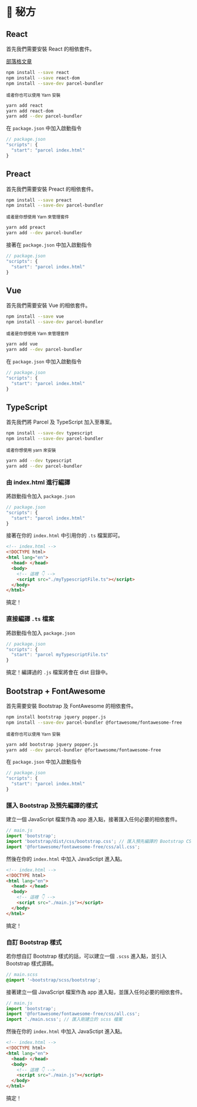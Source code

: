# 🍰 秘方

## React

首先我們需要安裝 React 的相依套件。

[部落格文章](http://blog.jakoblind.no/react-parcel/)

```bash
npm install --save react
npm install --save react-dom
npm install --save-dev parcel-bundler
```

<sub>或者你也可以使用 Yarn 安裝</sub>

```bash
yarn add react
yarn add react-dom
yarn add --dev parcel-bundler
```

在 `package.json` 中加入啟動指令

```javascript
// package.json
"scripts": {
  "start": "parcel index.html"
}
```

## Preact

首先我們需要安裝 Preact 的相依套件。

```bash
npm install --save preact
npm install --save-dev parcel-bundler
```

<sub>或者是你想使用 Yarn 來管理套件</sub>

```bash
yarn add preact
yarn add --dev parcel-bundler
```

接著在 `package.json` 中加入啟動指令

```javascript
// package.json
"scripts": {
  "start": "parcel index.html"
}
```

## Vue

首先我們需要安裝 Vue 的相依套件。

```bash
npm install --save vue
npm install --save-dev parcel-bundler
```

<sub>或者是你想使用 Yarn 來管理套件</sub>

```bash
yarn add vue
yarn add --dev parcel-bundler
```

在 `package.json` 中加入啟動指令

```javascript
// package.json
"scripts": {
  "start": "parcel index.html"
}
```

## TypeScript

首先我們將 Parcel 及 TypeScript 加入至專案。

```bash
npm install --save-dev typescript
npm install --save-dev parcel-bundler
```

<sub>或者你想使用 yarn 來安裝</sub>

```bash
yarn add --dev typescript
yarn add --dev parcel-bundler
```

### 由 index.html 進行編譯

將啟動指令加入 `package.json`

```javascript
// package.json
"scripts": {
  "start": "parcel index.html"
}
```

接著在你的 `index.html` 中引用你的 `.ts` 檔案即可。

```html
<!-- index.html -->
<!DOCTYPE html>
<html lang="en">
  <head> </head>
  <body>
    <!-- 這裡 👇 -->
    <script src="./myTypescriptFile.ts"></script>
  </body>
</html>
```

搞定！

### 直接編譯 `.ts` 檔案

將啟動指令加入 `package.json`

```javascript
// package.json
"scripts": {
  "start": "parcel myTypescriptFile.ts"
}
```

搞定！編譯過的 `.js` 檔案將會在 dist 目錄中。

## Bootstrap + FontAwesome

首先需要安裝 Bootstrap 及 FontAwesome 的相依套件。

```bash
npm install bootstrap jquery popper.js
npm install --save-dev parcel-bundler @fortawesome/fontawesome-free
```

<sub>或者你也可以使用 Yarn 安裝</sub>

```bash
yarn add bootstrap jquery popper.js
yarn add --dev parcel-bundler @fortawesome/fontawesome-free
```

在 `package.json` 中加入啟動指令

```javascript
// package.json
"scripts": {
  "start": "parcel index.html"
}
```

### 匯入 Bootstrap 及預先編譯的樣式

建立一個 JavaScript 檔案作為 app 進入點，接著匯入任何必要的相依套件。

```javascript
// main.js
import 'bootstrap';
import 'bootstrap/dist/css/bootstrap.css'; // 匯入預先編譯的 Bootstrap CSS
import '@fortawesome/fontawesome-free/css/all.css';
```

然後在你的 `index.html` 中加入 JavaSctipt 進入點。

```html
<!-- index.html -->
<!DOCTYPE html>
<html lang="en">
  <head> </head>
  <body>
    <!-- 這裡 👇 -->
    <script src="./main.js"></script>
  </body>
</html>
```

搞定！

### 自訂 Bootstrap 樣式

若你想自訂 Bootstrap 樣式的話，可以建立一個 `.scss` 進入點，並引入 Bootstrap 樣式源碼。

```scss
// main.scss
@import '~bootstrap/scss/bootstrap';
```

接著建立一個 JavaScript 檔案作為 app 進入點，並匯入任何必要的相依套件。

```javascript
// main.js
import 'bootstrap';
import '@fortawesome/fontawesome-free/css/all.css';
import './main.scss'; // 匯入剛建立的 scss 檔案
```

然後在你的 `index.html` 中加入 JavaSctipt 進入點。

```html
<!-- index.html -->
<!DOCTYPE html>
<html lang="en">
  <head> </head>
  <body>
    <!-- 這裡 👇 -->
    <script src="./main.js"></script>
  </body>
</html>
```

搞定！
